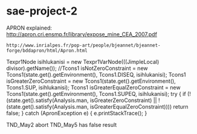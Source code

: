# sae-project-2

APRON explained: http://apron.cri.ensmp.fr/library/expose_mine_CEA_2007.pdf

	http://www.inrialpes.fr/pop-art/people/bjeannet/bjeannet-forge/bddapron/html/Apron.html

Texpr1Node isihlukanisi = new Texpr1VarNode(((JimpleLocal) divisor).getName());
//Tcons1 isNotZeroConstraint = new Tcons1(state.get().getEnvironment(), Tcons1.DISEQ, isihlukanisi);
Tcons1 isGreaterZeroConstraint = new Tcons1(state.get().getEnvironment(), Tcons1.SUP, isihlukanisi);
Tcons1 isGreaterEqualZeroConstraint = new Tcons1(state.get().getEnvironment(), Tcons1.SUPEQ, isihlukanisi);
try {
	if (! (state.get().satisfy(Analysis.man, isGreaterZeroConstraint) || !(state.get().satisfy(Analysis.man, isGreaterEqualZeroConstraint)))) return false;
}
catch (ApronException e) {
	e.printStackTrace();
} 

TND_May2 abort
TND_May5 has false result
